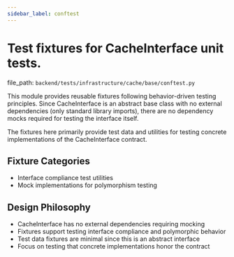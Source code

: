 ```yaml
---
sidebar_label: conftest
---
```


# Test fixtures for CacheInterface unit tests.

  file_path: `backend/tests/infrastructure/cache/base/conftest.py`

This module provides reusable fixtures following behavior-driven testing
principles. Since CacheInterface is an abstract base class with no external
dependencies (only standard library imports), there are no dependency mocks
required for testing the interface itself.

The fixtures here primarily provide test data and utilities for testing
concrete implementations of the CacheInterface contract.

## Fixture Categories

- Interface compliance test utilities
- Mock implementations for polymorphism testing

## Design Philosophy

- CacheInterface has no external dependencies requiring mocking
- Fixtures support testing interface compliance and polymorphic behavior
- Test data fixtures are minimal since this is an abstract interface
- Focus on testing that concrete implementations honor the contract
